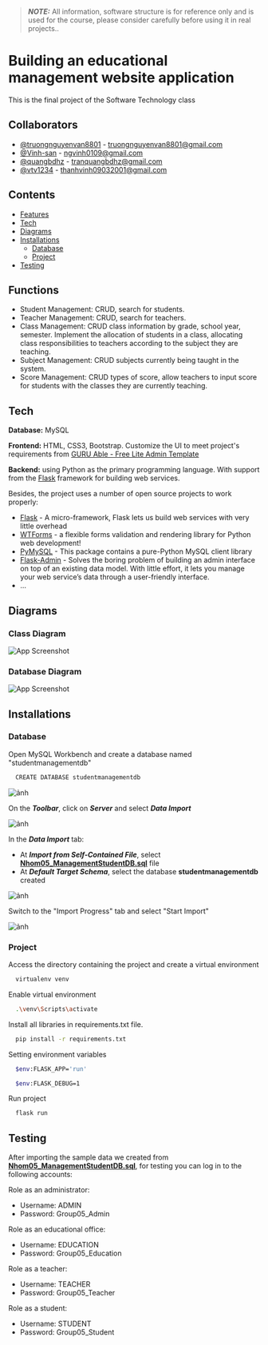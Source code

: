 > **_NOTE:_**  All information, software structure is for reference only and is used for the course, please consider carefully before using it in real projects..

# Building an educational management website application

This is the final project of the Software Technology class

## Collaborators

- [@truongnguyenvan8801](https://github.com/truongnguyenvan8801) - truongnguyenvan8801@gmail.com
- [@Vinh-san](https://github.com/Vinh-san) - ngvinh0109@gmail.com
- [@quangbdhz](https://github.com/quangbdhz) - tranquangbdhz@gmail.com
- [@vtv1234](https://github.com/vtv1234) - thanhvinh09032001@gmail.com

## Contents

- [Features](https://github.com/truongnguyenvan8801/ManagementStudent_Flask#Features)
- [Tech](https://github.com/truongnguyenvan8801/ManagementStudent_Flask#Tech)
- [Diagrams](https://github.com/truongnguyenvan8801/ManagementStudent_Flask#Diagrams)
- [Installations](https://github.com/truongnguyenvan8801/ManagementStudent_Flask#Installations)
  + [Database](https://github.com/truongnguyenvan8801/ManagementStudent_Flask#Database)
  + [Project](https://github.com/truongnguyenvan8801/ManagementStudent_Flask#Project)
- [Testing](https://github.com/truongnguyenvan8801/ManagementStudent_Flask#Testing)


## Functions

- Student Management: CRUD, search for students.
- Teacher Management: CRUD, search for teachers.
- Class Management: CRUD class information by grade, school year, semester. Implement the allocation of students in a class, allocating class responsibilities to         teachers according to the subject they are teaching.
- Subject Management: CRUD subjects currently being taught in the system.
- Score Management: CRUD types of score, allow teachers to input score for students with the classes they are currently teaching.


## Tech

**Database:** MySQL

**Frontend:** HTML, CSS3, Bootstrap. Customize the UI to meet project's requirements from [GURU Able - Free Lite Admin Template](https://github.com/technext/guruable2)

**Backend:** using Python as the primary programming language. With support from the [<ins>Flask</ins>](https://flask.palletsprojects.com/en/2.1.x/) framework for building web services.

Besides, the project uses a number of open source projects to work properly:
- [<ins>Flask</ins>](https://flask.palletsprojects.com/en/2.1.x/) -  A micro-framework, Flask lets us build web services with very little overhead
- [<ins>WTForms</ins>](https://wtforms.readthedocs.io/en/3.0.x/) - a flexible forms validation and rendering library for Python web development!
- [<ins>PyMySQL</ins>](https://pypi.org/project/PyMySQL/#documentation) - This package contains a pure-Python MySQL client library
- [<ins>Flask-Admin</ins>](https://flask-admin.readthedocs.io/en/latest/) - Solves the boring problem of building an admin interface on top of an existing data model. With little effort, it lets you manage your web service’s data through a user-friendly interface.
- ...



## Diagrams

### Class Diagram

![App Screenshot](https://imgur.com/Ww3cmyU.png)

### Database Diagram

![App Screenshot](https://imgur.com/2ok4EEs.png)



## Installations

### Database

Open MySQL Workbench and create a database named "studentmanagementdb"

```bash
  CREATE DATABASE studentmanagementdb
```
![ảnh](https://user-images.githubusercontent.com/73820820/176401876-237e1445-ab9a-44e2-af45-8b2b4742796e.png)

On the ***Toolbar***, click on ***Server*** and select ***Data Import***

![ảnh](https://user-images.githubusercontent.com/73820820/176403520-a6669288-3e28-4d86-962f-8134619538c0.png)

In the ***Data Import*** tab:
  + At ***Import from Self-Contained File***, select [<ins>**Nhom05_ManagementStudentDB.sql**</ins>](https://drive.google.com/file/d/16CtT6XBCuZ6M1v4BoP3JxwrY2JGtMZY3/view?usp=sharing) file
  + At ***Default Target Schema***, select the database **studentmanagementdb** created
  
![ảnh](https://user-images.githubusercontent.com/73820820/176404972-b64bab6c-e9f2-4f18-b606-a4f061a5454a.png)

Switch to the "Import Progress" tab and select "Start Import"

![ảnh](https://user-images.githubusercontent.com/73820820/176406184-2b1ea49a-ea04-425e-9c4f-272a536048a8.png)


### Project

Access the directory containing the project and create a virtual environment

```bash
  virtualenv venv
```

Enable virtual environment

```bash
  .\venv\Scripts\activate
```

Install all libraries in requirements.txt file.

```bash
  pip install -r requirements.txt
```

Setting environment variables

```bash
  $env:FLASK_APP='run'
```
```bash
  $env:FLASK_DEBUG=1
```

Run project

```bash
  flask run
```



## Testing

After importing the sample data we created from [<ins>**Nhom05_ManagementStudentDB.sql**</ins>](https://drive.google.com/file/d/16CtT6XBCuZ6M1v4BoP3JxwrY2JGtMZY3/view?usp=sharing), for testing you can log in to the following accounts:

Role as an administrator:
+ Username: ADMIN
+ Password: Group05_Admin

Role as an educational office:
+ Username: EDUCATION
+ Password: Group05_Education

Role as a teacher:
+ Username: TEACHER
+ Password: Group05_Teacher

Role as a student:
+ Username: STUDENT
+ Password: Group05_Student



